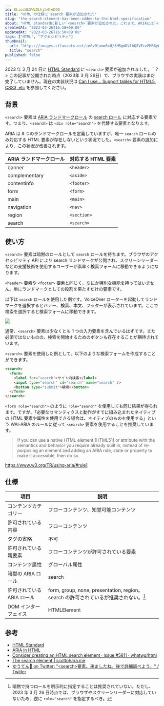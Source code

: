 ```yaml
---
id: KLioddk5WiDLhjbHfeDQG
title: "HTML の仕様に search 要素が追加された"
slug: "the-search-element-has-been-added-to-the-html-specification"
about: "HTML Standardに新しい`<search>`要素が追加された。これまで、ARIAには`<search>`に相当するHTML要素がなかったため、`<div role=\"search\">`しか代替要素がなかった。新たに`<search>`要素を使用することにより、WAI-ARIA を使用せずともsearchランドマークを定義できるようになった。通常、`<search>`要素は少なくとも1つの入力要素を含んでおり、検索を開始するためのボタンもあることが期待されている。"
createdAt: "2023-03-26T16:50+09:00"
updatedAt: "2023-03-26T16:50+09:00"
tags: ["HTML", "アクセシビリティ"]
thumbnail:
  url: "https://images.ctfassets.net/in6v9lxmm5c8/3H5gmDVlhQ8VEceFMR6yWo/d016979782ffed746f6b831e00c7d92a/_Pngtree_find_vector_icon_3725277.png"
  title: "search"
published: false
---
```

2023 年 3 月 24 日に [HTML Standard](https://html.spec.whatwg.org/multipage/) に `<search>` 要素が追加されました。
`
?> この記事が公開された時点（2023年 3 月 26日）で、ブラウザの実装はまだ完了していません。現在の実装状況は [Can I use... Support tables for HTML5, CSS3, etc](https://caniuse.com/?search=%3Csearch%3E) を参照してください。

## 背景

`<search>` 要素は [ARIA ランドマークロール](https://developer.mozilla.org/en-US/docs/Web/Accessibility/ARIA/Roles/landmark_role) の [search ロール](https://developer.mozilla.org/ja/docs/Web/Accessibility/ARIA/Roles/search_role) に対応する要素です。つまり、`<search>` は `<div role="search">` を代替する要素となります。

ARIA は 8 つのランドマークロールを定義していますが、唯一 `search` ロールのみ対応する HTML 要素が存在しないという状況でした。`<search>` 要素の追加により、この状況が改善されます。

| ARIA ランドマークロール | 対応する HTML 要素 |
| ---------------------- | ------------------ |
| banner                 | `<header>`         |
| complementary           | `<aside>`          |
| contentinfo            | `<footer>`         |
| form                   | `<form>`           |
| main                   | `<main>`           |
| navigation             | `<nav>`            |
| region                 | `<section>`        |
| search                 | `<search>`         |


## 使い方

`<search>` 要素は暗黙のロールとして `search` ロールを持ちます。ブラウザのアクセシビリティ API により search ランドマークが公開され、スクリーンリーダーなどの支援技術を使用するユーザーが素早く検索フォームに移動できるようになります。

`<header>` 要素や `<footer>` 要素と同じく、なにか特別な機能を持ってはいません。単にランドマークとしての役割を果たすだけの要素です。

以下は `search` ロールを使用した例です。VoiceOver ローターを起動してランドマークを選択するとバナー、検索、本文、フッターが表示されています。ここで検索を選択すると検索フォームに移動できます。

![](https://images.ctfassets.net/in6v9lxmm5c8/3iPE1C2Ioa5TsyXWdDIfmS/9247e3430c6bde847cf988536dde81f6/__________2023-03-26_17.20.02.png)

通常、`<search>` 要素は少なくとも 1 つの入力要素を含んでいるはずです。また必須ではないものの、検索を開始するためのボタンも存在することが期待されています。

`<search>` 要素を使用した例として、以下のような検索フォームを作成することができます。

```html
<search>
  <form>
    <label for="search">サイト内検索</label>
    <input type="search" id="search" name="search" />
    <button type="submit">検索</button>
  </form>
</search>
```

`<form role="search">` のように `role="search"` を使用しても同じ結果が得られます。ですが、「必要なセマンティクスと動作がすでに組み込まれたネイティブの HTML 要素や属性を使用できる場合は、ネイティブのものを使用する」という WAI-ARIA のルールに従って `<search>` 要素を使用することを推奨しています。

> If you can use a native HTML element [HTML51] or attribute with the semantics and behavior you require already built in, instead of re-purposing an element and adding an ARIA role, state or property to make it accessible, then do so.

https://www.w3.org/TR/using-aria/#rule1

## 仕様

| 項目 | 説明 |
| ------ | ---- |
| コンテンツカテゴリー | フローコンテンツ、知覚可能コンテンツ |
| 許可されている内容 | フローコンテンツ |
| タグの省略 | 不可 |
| 許可されている親要素 | フローコンテンツが許可されている要素 |
| コンテンツ属性 | グローバル属性 |
| 暗黙の ARIA ロール | search |
| 許可されている ARIA ロール | form, group, none, presentation, region。search の許可されているが推奨されない。[^1] |
| DOM インターフェイス | HTMLElement |

[^1]: 暗黙で持つロールを明示的に指定することは推奨されていない。ただし、2023 年 3 月 26 日時点では、ブラウザやスクリーンリーダーに対応していないため、逆に `role="search"` を指定するべき。

## 参考

- [HTML Standard](https://html.spec.whatwg.org/multipage/grouping-content.html#the-search-element)
- [ARIA in HTML](https://w3c.github.io/html-aria/#el-search)
- [Consider creating an HTML search element · Issue #5811 · whatwg/html](https://github.com/whatwg/html/issues/5811)
- [The search element | scottohara.me](https://www.scottohara.me/blog/2023/03/24/search-element.html)
- [ゆうてん🖖 on Twitter: "&lt;search&gt;要素、来ましたね。後で詳細調べよう。" / Twitter](https://twitter.com/cloud10designs/status/1639084339303677953)
